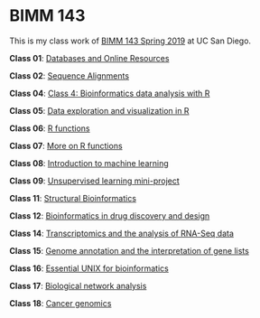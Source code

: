 # BIMM 143

This is my class work of [BIMM 143 Spring 2019](https://bioboot.github.io/bimm143_S19/) at UC San Diego.

**Class 01**: [Databases and Online Resources](https://github.com/yiiif/BIMM143/blob/master/class01/class01.md)

**Class 02**: [Sequence Alignments](https://github.com/yiiif/BIMM143/blob/master/class02/class02.md)

**Class 04**: [Class 4: Bioinformatics data analysis with R](https://github.com/yiiif/BIMM143/blob/master/class04/class04.md)

**Class 05**: [Data exploration and visualization in R](https://github.com/yiiif/BIMM143/blob/master/class05/class05.md)

**Class 06**: [R functions](https://github.com/yiiif/BIMM143/blob/master/class06/class06.md)

**Class 07**: [More on R functions](https://github.com/yiiif/BIMM143/blob/master/class07/class07.md)

**Class 08**: [Introduction to machine learning](https://github.com/yiiif/BIMM143/blob/master/class08/class08.md)

**Class 09**: [Unsupervised learning mini-project](https://github.com/yiiif/BIMM143/blob/master/class09/class09.md)

**Class 11**: [Structural Bioinformatics](https://github.com/yiiif/BIMM143/blob/master/class11/class11.md)

**Class 12**: [Bioinformatics in drug discovery and design](https://github.com/yiiif/BIMM143/blob/master/class12/class12.md)

**Class 14**: [Transcriptomics and the analysis of RNA-Seq data](https://github.com/yiiif/BIMM143/blob/master/class14/class14.md)

**Class 15**: [Genome annotation and the interpretation of gene lists](https://github.com/yiiif/BIMM143/blob/master/class15/class15.md)

**Class 16**: [Essential UNIX for bioinformatics](https://github.com/yiiif/BIMM143/blob/master/class16/class16.md)

**Class 17**: [Biological network analysis](https://github.com/yiiif/BIMM143/blob/master/class17/class17.md)

**Class 18**: [Cancer genomics](https://github.com/yiiif/BIMM143/blob/master/class18/class18.md)
